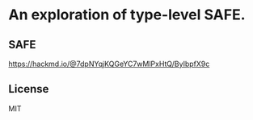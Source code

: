 # An exploration of type-level SAFE.

## SAFE

https://hackmd.io/@7dpNYqjKQGeYC7wMlPxHtQ/ByIbpfX9c

## License

MIT